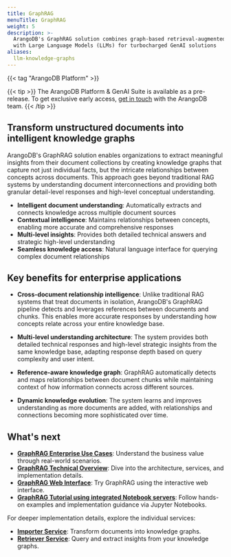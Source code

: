 ```yaml
---
title: GraphRAG
menuTitle: GraphRAG
weight: 5
description: >-
  ArangoDB's GraphRAG solution combines graph-based retrieval-augmented generation
  with Large Language Models (LLMs) for turbocharged GenAI solutions
aliases:
  llm-knowledge-graphs
---
```

{{< tag "ArangoDB Platform" >}}

{{< tip >}}
The ArangoDB Platform & GenAI Suite is available as a pre-release. To get
exclusive early access, [get in touch](https://arangodb.com/contact/) with
the ArangoDB team.
{{< /tip >}}

## Transform unstructured documents into intelligent knowledge graphs

ArangoDB's GraphRAG solution enables organizations to extract meaningful insights 
from their document collections by creating knowledge graphs that capture not just 
individual facts, but the intricate relationships between concepts across documents. 
This approach goes beyond traditional RAG systems by understanding document 
interconnections and providing both granular detail-level responses and high-level 
conceptual understanding.

- **Intelligent document understanding**: Automatically extracts and connects knowledge across multiple document sources
- **Contextual intelligence**: Maintains relationships between concepts, enabling more accurate and comprehensive responses  
- **Multi-level insights**: Provides both detailed technical answers and strategic high-level understanding
- **Seamless knowledge access**: Natural language interface for querying complex document relationships

## Key benefits for enterprise applications

- **Cross-document relationship intelligence**:
Unlike traditional RAG systems that treat documents in isolation, ArangoDB's GraphRAG 
pipeline detects and leverages references between documents and chunks. This enables 
more accurate responses by understanding how concepts relate across your entire knowledge base.

- **Multi-level understanding architecture**:
The system provides both detailed technical responses and high-level strategic insights 
from the same knowledge base, adapting response depth based on query complexity and user intent.

- **Reference-aware knowledge graph**:
GraphRAG automatically detects and maps relationships between document chunks while 
maintaining context of how information connects across different sources.

- **Dynamic knowledge evolution**:
The system learns and improves understanding as more documents are added, with 
relationships and connections becoming more sophisticated over time.


## What's next

- **[GraphRAG Enterprise Use Cases](use-cases.md)**: Understand the business value through real-world scenarios.
- **[GraphRAG Technical Overview](technical-overview.md)**: Dive into the architecture, services, and implementation details.
- **[GraphRAG Web Interface](web-interface.md)**: Try GraphRAG using the interactive web interface.
- **[GraphRAG Tutorial using integrated Notebook servers](tutorial-notebook.md)**: Follow hands-on examples and implementation guidance via Jupyter Notebooks.

For deeper implementation details, explore the individual services:
- **[Importer Service](services/importer.md)**: Transform documents into knowledge graphs.
- **[Retriever Service](services/retriever.md)**: Query and extract insights from your knowledge graphs.
